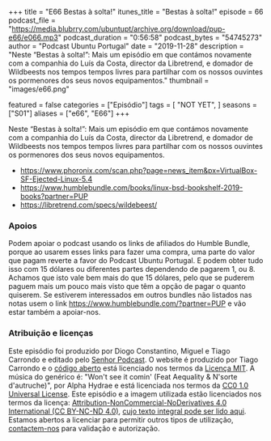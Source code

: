 +++
title = "E66 Bestas à solta!"
itunes_title = "Bestas à solta!"
episode = 66
podcast_file = "https://media.blubrry.com/ubuntupt/archive.org/download/pup-e66/e066.mp3"
podcast_duration = "0:56:58"
podcast_bytes = "54745273"
author = "Podcast Ubuntu Portugal"
date = "2019-11-28"
description = "Neste “Bestas à solta!”: Mais um episódio em que contámos novamente com a companhia do Luís da Costa, director da Libretrend, e domador de Wildbeests nos tempos tempos livres para partilhar com os nossos ouvintes os pormenores dos seus novos equipamentos."
thumbnail = "images/e66.png"

featured = false
categories = ["Episódio"]
tags = [
  "NOT YET",
]
seasons = ["S01"]
aliases = ["e66", "E66"]
+++

Neste “Bestas à solta!”: Mais um episódio em que contámos novamente com a companhia do Luís da Costa, director da Libretrend, e domador de Wildbeests nos tempos tempos livres para partilhar com os nossos ouvintes os pormenores dos seus novos equipamentos.

* https://www.phoronix.com/scan.php?page=news_item&px=VirtualBox-SF-Ejected-Linux-5.4
* https://www.humblebundle.com/books/linux-bsd-bookshelf-2019-books?partner=PUP
* https://libretrend.com/specs/wildebeest/


### Apoios
Podem apoiar o podcast usando os links de afiliados do Humble Bundle, porque ao usarem esses links para fazer uma compra, uma parte do valor que pagam reverte a favor do Podcast Ubuntu Portugal.
E podem obter tudo isso com 15 dólares ou diferentes partes dependendo de pagarem 1, ou 8.
Achamos que isto vale bem mais do que 15 dólares, pelo que se puderem paguem mais um pouco mais visto que têm a opção de pagar o quanto quiserem.
Se estiverem interessados em outros bundles não listados nas notas usem o link https://www.humblebundle.com/?partner=PUP e vão estar também a apoiar-nos.

### Atribuição e licenças
Este episódio foi produzido por Diogo Constantino, Miguel e Tiago Carrondo e editado pelo [Senhor Podcast](https://senhorpodcast.pt/).
O website é produzido por Tiago Carrondo e o [código aberto](https://gitlab.com/podcastubuntuportugal/website) está licenciado nos termos da [Licença MIT](https://gitlab.com/podcastubuntuportugal/website/main/LICENSE).
A música do genérico é: "Won't see it comin' (Feat Aequality & N'sorte d'autruche)", por Alpha Hydrae e está licenciada nos termos da [CC0 1.0 Universal License](https://creativecommons.org/publicdomain/zero/1.0/).
Este episódio e a imagem utilizada estão licenciados nos termos da licença: [Attribution-NonCommercial-NoDerivatives 4.0 International (CC BY-NC-ND 4.0)](https://creativecommons.org/licenses/by-nc-nd/4.0/), [cujo texto integral pode ser lido aqui](https://creativecommons.org/licenses/by-nc-nd/4.0/legalcode). Estamos abertos a licenciar para permitir outros tipos de utilização, [contactem-nos](https://podcastubuntuportugal.org/contactos) para validação e autorização.

